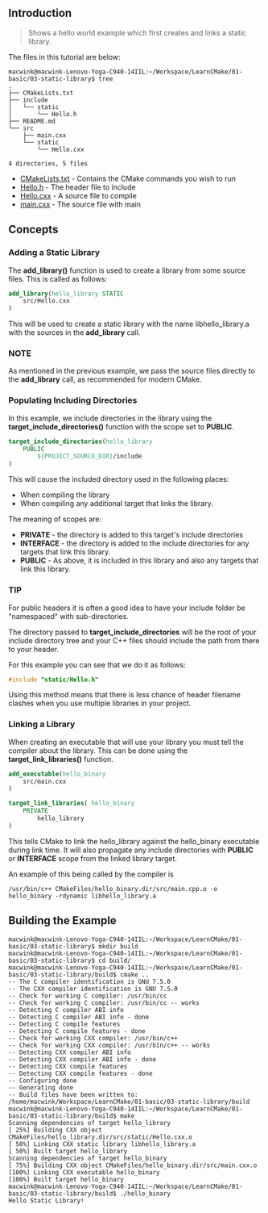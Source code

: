 ## Introduction

> Shows a hello world example which first creates and links a static library. 

The files in this tutorial are below:

```console
macwink@macwink-Lenovo-Yoga-C940-14IIL:~/Workspace/LearnCMake/01-basic/03-static-library$ tree
.
├── CMakeLists.txt
├── include
│   └── static
│       └── Hello.h
├── README.md
└── src
    ├── main.cxx
    └── static
        └── Hello.cxx

4 directories, 5 files
```

- [CMakeLists.txt]() - Contains the CMake commands you wish to run
- [Hello.h]() - The header file to include
- [Hello.cxx]() - A source file to compile
- [main.cxx]() - The source file with main

## Concepts

### Adding a Static Library

The **add_library()** function is used to create a library from some source files. This is called as follows:

```cmake
add_library(hello_library STATIC 
    src/Hello.cxx
)
```

This will be used to create a static library with the name libhello_library.a with the sources in the **add_library** call.

### NOTE
As mentioned in the previous example, we pass the source files directly to the **add_library** call, as recommended for modern CMake.

### Populating Including Directories

In this example, we include directories in the library using the **target_include_directories()** function with the scope set to **PUBLIC**.

```cmake
target_include_directories(hello_library
    PUBLIC 
        ${PROJECT_SOURCE_DIR}/include
)
```

This will cause the included directory used in the following places:

- When compiling the library
- When compiling any additional target that links the library.

The meaning of scopes are:

- **PRIVATE** - the directory is added to this target's include directories
- **INTERFACE** - the directory is added to the include directories for any targets that link this library.
- **PUBLIC** - As above, it is included in this library and also any targets that link this library.

### TIP
For public headers it is often a good idea to have your include folder be "namespaced" with sub-directories. 

The directory passed to **target_include_directories** will be the root of your include directory tree and your C++ files should include the path from there to your header.

For this example you can see that we do it as follows:

```c++
#include "static/Hello.h"
```

Using this method means that there is less chance of header filename clashes when you use multiple libraries in your project. 

### Linking a Library

When creating an executable that will use your library you must tell the compiler about the library. This can be done using the **target_link_libraries()** function.

```cmake
add_executable(hello_binary 
    src/main.cxx
)

target_link_libraries( hello_binary
    PRIVATE  
        hello_library
)
```

This tells CMake to link the hello_library against the hello_binary executable during link time. It will also propagate any include directories with **PUBLIC** or **INTERFACE** scope from the linked library target.

An example of this being called by the compiler is

```console
/usr/bin/c++ CMakeFiles/hello_binary.dir/src/main.cpp.o -o hello_binary -rdynamic libhello_library.a
```
## Building the Example

```console
macwink@macwink-Lenovo-Yoga-C940-14IIL:~/Workspace/LearnCMake/01-basic/03-static-library$ mkdir build
macwink@macwink-Lenovo-Yoga-C940-14IIL:~/Workspace/LearnCMake/01-basic/03-static-library$ cd build/
macwink@macwink-Lenovo-Yoga-C940-14IIL:~/Workspace/LearnCMake/01-basic/03-static-library/build$ cmake ..
-- The C compiler identification is GNU 7.5.0
-- The CXX compiler identification is GNU 7.5.0
-- Check for working C compiler: /usr/bin/cc
-- Check for working C compiler: /usr/bin/cc -- works
-- Detecting C compiler ABI info
-- Detecting C compiler ABI info - done
-- Detecting C compile features
-- Detecting C compile features - done
-- Check for working CXX compiler: /usr/bin/c++
-- Check for working CXX compiler: /usr/bin/c++ -- works
-- Detecting CXX compiler ABI info
-- Detecting CXX compiler ABI info - done
-- Detecting CXX compile features
-- Detecting CXX compile features - done
-- Configuring done
-- Generating done
-- Build files have been written to: /home/macwink/Workspace/LearnCMake/01-basic/03-static-library/build
macwink@macwink-Lenovo-Yoga-C940-14IIL:~/Workspace/LearnCMake/01-basic/03-static-library/build$ make
Scanning dependencies of target hello_library
[ 25%] Building CXX object CMakeFiles/hello_library.dir/src/static/Hello.cxx.o
[ 50%] Linking CXX static library libhello_library.a
[ 50%] Built target hello_library
Scanning dependencies of target hello_binary
[ 75%] Building CXX object CMakeFiles/hello_binary.dir/src/main.cxx.o
[100%] Linking CXX executable hello_binary
[100%] Built target hello_binary
macwink@macwink-Lenovo-Yoga-C940-14IIL:~/Workspace/LearnCMake/01-basic/03-static-library/build$ ./hello_binary 
Hello Static Library!
```
